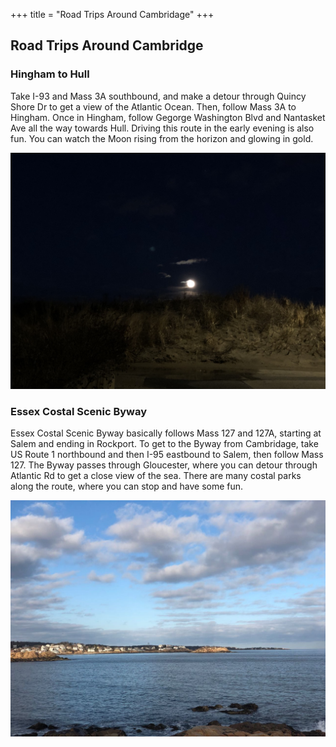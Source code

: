 +++
title = "Road Trips Around Cambridage"
+++

## Road Trips Around Cambridge

### Hingham to Hull

Take I-93 and Mass 3A southbound, and make a detour through Quincy Shore Dr to
get a view of the Atlantic Ocean. Then, follow Mass 3A to Hingham. Once in
Hingham, follow Gegorge Washington Blvd and Nantasket Ave all the way towards
Hull. Driving this route in the early evening is also fun. You can watch the
Moon rising from the horizon and glowing in gold.

![](./hull.jpg)

### Essex Costal Scenic Byway

Essex Costal Scenic Byway basically follows Mass 127 and 127A, starting at
Salem and ending in Rockport. To get to the Byway from Cambridage, take US
Route 1 northbound and then I-95 eastbound to Salem, then follow Mass 127.
The Byway passes through Gloucester, where you can detour through Atlantic Rd
to get a close view of the sea. There are many costal parks along the route,
where you can stop and have some fun.

![](./gloucester.jpg)
